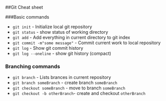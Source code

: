 ##Git Cheat sheet

###Basic commands
* `git init` - Initialize local git repository
* `git status` - show status of working directory
* `git add` - Add everything in current directory to git index
* `git commit -m"some message"` - Commit current work to local repository
* `git log` - Show git commit history
* `git log --oneline` - show git history (compact)

### Branching commands
* `git branch` - Lists brances in current repository
* `git branch someBranch` - create branch `someBranch`
* `git checkout someBranch` - move to branch `someBranch`
* `git checkout -b otherBranch`- create and checkout `otherBranch`
